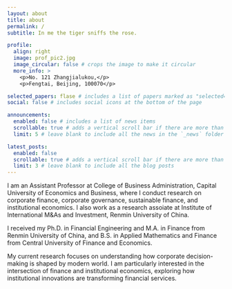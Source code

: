 ```yaml
---
layout: about
title: about
permalink: /
subtitle: In me the tiger sniffs the rose.

profile:
  align: right
  image: prof_pic2.jpg
  image_circular: false # crops the image to make it circular
  more_info: >
    <p>No. 121 Zhangjialukou,</p>
    <p>Fengtai, Beijing, 100070</p>

selected_papers: flase # includes a list of papers marked as "selected={true}"
social: false # includes social icons at the bottom of the page

announcements:
  enabled: false # includes a list of news items
  scrollable: true # adds a vertical scroll bar if there are more than 3 news items
  limit: 5 # leave blank to include all the news in the `_news` folder

latest_posts:
  enabled: false
  scrollable: true # adds a vertical scroll bar if there are more than 3 new posts items
  limit: 3 # leave blank to include all the blog posts
---
```


I am an Assistant Professor at College of Business Administration, Capital University of Economics and Business, where I conduct research on corporate finance, corporate governance, sustainable finance, and institutional economics. I also work as a research assoiate at Institute of International M&As and Investment, Renmin University of China.

I received my Ph.D. in Financial Engineering and M.A. in Finance from Renmin University of China, and B.S. in Applied Mathematics and Finance from Central University of Finance and Economics.

My current research focuses on understanding how corporate decision-making is shaped by modern world. I am particularly interested in the intersection of finance and institutional economics, exploring how institutional innovations are transforming financial services.
